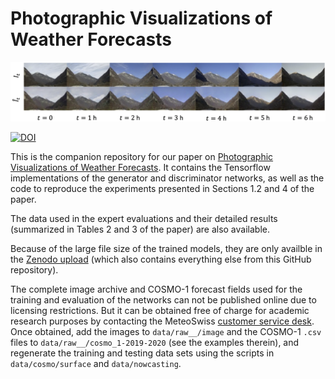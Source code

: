 # Photographic Visualizations of Weather Forecasts

![A sequence of images taken by the Cevio camera (top row), and the corresponding images synthesized by the generator (bottom row)](nowcasting_criteria_satisfied.png "Photographic nowcasting visualization")

[![DOI](https://zenodo.org/badge/DOI/10.5281/zenodo.6380148.svg)](https://doi.org/10.5281/zenodo.6380148)

This is the companion repository for our paper on [Photographic Visualizations of Weather Forecasts](https://TODO). It contains the Tensorflow implementations of the generator and discriminator networks, as well as the code to reproduce the experiments presented in Sections 1.2 and 4 of the paper.

The data used in the expert evaluations and their detailed results (summarized in Tables 2 and 3 of the paper) are also available.

Because of the large file size of the trained models, they are only availble in the [Zenodo upload](https://doi.org/10.5281/zenodo.6380148) (which also contains everything else from this GitHub repository).

The complete image archive and COSMO-1 forecast fields used for the training and evaluation of the networks can not be published online due to licensing restrictions. But it can be obtained free of charge for academic research purposes by contacting the MeteoSwiss [customer service desk](https://www.meteoswiss.admin.ch/home/form/customer-service.html). Once obtained, add the images to `data/raw__/image` and the COSMO-1 `.csv` files to `data/raw__/cosmo_1-2019-2020` (see the examples therein), and regenerate the training and testing data sets using the scripts in `data/cosmo/surface` and `data/nowcasting`.
